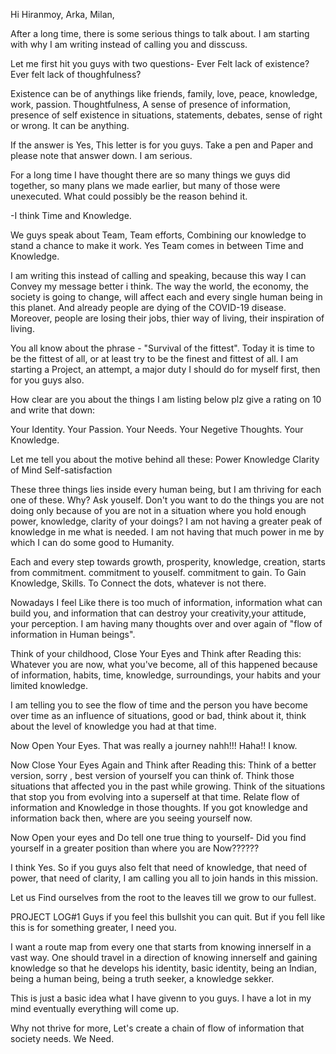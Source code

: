 Hi Hiranmoy, Arka, Milan,

After a long time, there is some serious things to talk about. I am starting with why I am writing instead of calling you and disscuss.

Let me first hit you guys with two questions- 
Ever Felt lack of existence?
Ever felt lack of thoughfulness?

Existence can be of anythings like friends, family, love, peace, knowledge, work, passion.
Thoughtfulness, A sense of presence of information, presence of self existence in situations, statements, debates, sense of right or wrong. It can be anything. 

If the answer is Yes, This letter is for you guys.
Take a pen and Paper and please note that answer down. I am serious.

For a long time I have thought there are so many things we guys did together, so many plans we made earlier, but many of those were unexecuted. What could possibly be the reason behind it.

-I think Time and Knowledge.

We guys speak about Team, Team efforts, Combining our knowledge to stand a chance to make it work. Yes Team comes in between Time and Knowledge.

I am writing this instead of calling and speaking, because this way I can Convey my message better i think. The way the world, the economy, the society is going to change, will affect each and every single human being in this planet. And already people are dying of the COVID-19 disease. Moreover, people are losing their jobs, thier way of living, their inspiration of living. 

You all know about the phrase - "Survival of the fittest".
Today it is time to be the fittest of all, or at least try to be the finest and fittest of all. I am starting a Project, an attempt, a major duty I should do for myself first, then for you guys also. 

How clear are you about the things I am listing below plz give a rating on 10 and write that down:

Your Identity.
Your Passion.
Your Needs.
Your Negetive Thoughts.
Your Knowledge.

Let me tell you about the motive behind all these:
Power
Knowledge
Clarity of Mind
Self-satisfaction

These three things lies inside every human being, but I am thriving for each one of these. Why? Ask youself. Don't you want to do the things you are not doing only because of you are not in a situation where you hold enough power, knowledge, clarity of your doings? I am not having a greater peak of knowledge in me what is needed. I am not having that much power in me by which I can do some good to Humanity. 

Each and every step towards growth, prosperity, knowledge, creation, starts from commitment.
commitment to youself.
commitment to gain.
To Gain Knowledge, Skills.
To Connect the dots, whatever is not there.

Nowadays I feel Like there is too much of  information, information what can build you, and information that can destroy your creativity,your attitude, your perception. I am having many thoughts over and over again of "flow of information in Human beings". 

Think of your childhood,
Close Your Eyes and Think after Reading this:
Whatever you are now, what you've become, all of this happened because of information, habits, time, knowledge, surroundings, your habits and your limited knowledge.

I am telling you to see the flow of time and the person you have become over time as an influence of situations, good or bad, think about it, think about the level of knowledge you had at that time.

Now Open Your Eyes.
That was really a journey nahh!!! Haha!! I know.

Now Close Your Eyes Again and Think after Reading this:
Think of a better version, sorry , best version of yourself you can think of.
Think those situations that affected you in the past while growing. Think of the situations that stop you from evolving into a superself at that time. Relate flow of information and Knowledge in those thoughts. If you got knowledge and information back then, where are you seeing yourself now.

Now Open your eyes and Do tell one true thing to yourself- Did you find yourself in a greater position than where you are Now??????

I think Yes.
So if you guys also felt that need of knowledge, that need of power, that need of clarity, I am calling you all to join hands in this mission.

Let us Find ourselves from the root to the leaves till we grow to our fullest.

PROJECT LOG#1
Guys if you feel this bullshit you can quit.
But if you fell like this is for something greater, I need you.

I want a route map from every one that starts from knowing innerself in a vast way. One should travel in a direction of knowing innerself and gaining knowledge so that he develops his identity, basic identity, being an Indian, being a human being, being a truth seeker, a knowledge sekker.

This is just a basic idea what I have givenn to you guys.
I have a lot in my mind eventually everything will come up.

Why not thrive for more, Let's create a chain of flow of information that society needs. We Need.







